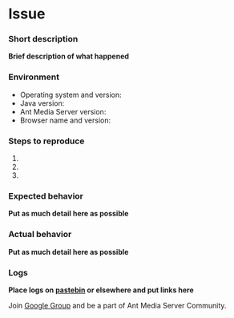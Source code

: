 # Issue

### Short description
__Brief description of what happened__


### Environment

* Operating system and version:
* Java version: 
* Ant Media Server version:
* Browser name and version:

### Steps to reproduce
1. 
2. 
3.

### Expected behavior
__Put as much detail here as possible__

### Actual behavior
__Put as much detail here as possible__

 


### Logs
__Place logs on [pastebin](http://pastebin.com/) or elsewhere and put links here__

Join [Google Group](https://groups.google.com/forum/#!forum/ant-media-server) and be a part of Ant Media Server Community.


